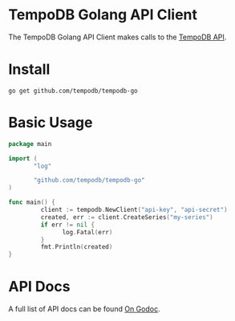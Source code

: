 # TempoDB Golang API Client

The TempoDB Golang API Client makes calls to the [TempoDB API](http://tempo-db.com/api/).

# Install

``
go get github.com/tempodb/tempodb-go
``

# Basic Usage

```go
package main

import (
       "log"

       "github.com/tempodb/tempodb-go"
)

func main() {
         client := tempodb.NewClient("api-key", "api-secret")
         created, err := client.CreateSeries("my-series")
         if err != nil {
               log.Fatal(err)  
         }
         fmt.Println(created)
}
```

# API Docs

A full list of API docs can be found [On Godoc](http://godoc.org/github.com/tempodb/tempodb-go).
